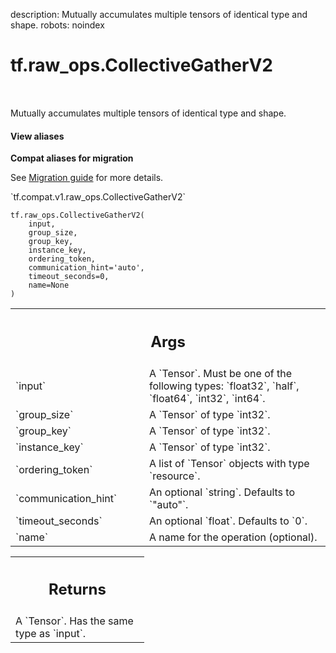 description: Mutually accumulates multiple tensors of identical type and shape.
robots: noindex

# tf.raw_ops.CollectiveGatherV2

<!-- Insert buttons and diff -->

<table class="tfo-notebook-buttons tfo-api nocontent" align="left">

</table>



Mutually accumulates multiple tensors of identical type and shape.

<section class="expandable">
  <h4 class="showalways">View aliases</h4>
  <p>
<b>Compat aliases for migration</b>
<p>See
<a href="https://www.tensorflow.org/guide/migrate">Migration guide</a> for
more details.</p>
<p>`tf.compat.v1.raw_ops.CollectiveGatherV2`</p>
</p>
</section>

<pre class="devsite-click-to-copy prettyprint lang-py tfo-signature-link">
<code>tf.raw_ops.CollectiveGatherV2(
    input,
    group_size,
    group_key,
    instance_key,
    ordering_token,
    communication_hint=&#x27;auto&#x27;,
    timeout_seconds=0,
    name=None
)
</code></pre>



<!-- Placeholder for "Used in" -->


<!-- Tabular view -->
 <table class="responsive fixed orange">
<colgroup><col width="214px"><col></colgroup>
<tr><th colspan="2"><h2 class="add-link">Args</h2></th></tr>

<tr>
<td>
`input`
</td>
<td>
A `Tensor`. Must be one of the following types: `float32`, `half`, `float64`, `int32`, `int64`.
</td>
</tr><tr>
<td>
`group_size`
</td>
<td>
A `Tensor` of type `int32`.
</td>
</tr><tr>
<td>
`group_key`
</td>
<td>
A `Tensor` of type `int32`.
</td>
</tr><tr>
<td>
`instance_key`
</td>
<td>
A `Tensor` of type `int32`.
</td>
</tr><tr>
<td>
`ordering_token`
</td>
<td>
A list of `Tensor` objects with type `resource`.
</td>
</tr><tr>
<td>
`communication_hint`
</td>
<td>
An optional `string`. Defaults to `"auto"`.
</td>
</tr><tr>
<td>
`timeout_seconds`
</td>
<td>
An optional `float`. Defaults to `0`.
</td>
</tr><tr>
<td>
`name`
</td>
<td>
A name for the operation (optional).
</td>
</tr>
</table>



<!-- Tabular view -->
 <table class="responsive fixed orange">
<colgroup><col width="214px"><col></colgroup>
<tr><th colspan="2"><h2 class="add-link">Returns</h2></th></tr>
<tr class="alt">
<td colspan="2">
A `Tensor`. Has the same type as `input`.
</td>
</tr>

</table>


